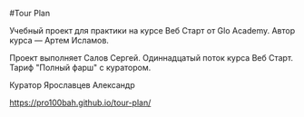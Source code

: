 #Tour Plan

Учебный проект для практики на курсе Веб Старт от Glo Academy. Автор курса — Артем Исламов.

Проект выполняет
Салов Сергей. Одиннадцатый поток курса Веб Старт. Тариф "Полный фарш" с куратором.

Куратор
Ярославцев Александр

https://pro100bah.github.io/tour-plan/
